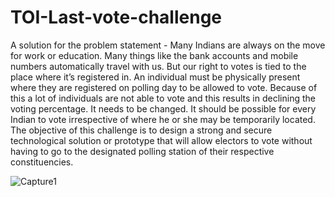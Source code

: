 # TOI-Last-vote-challenge
A solution for the problem statement - Many Indians are always on the move for work or education. Many things like the bank accounts and mobile numbers automatically travel with us. But our right to votes is tied to the place where it’s registered in. An individual must be physically present where they are registered on polling day to be allowed to vote. Because of this a lot of individuals are not able to vote and this results in declining the voting percentage. It needs to be changed. It should be possible for every Indian to vote irrespective of where he or she may be temporarily located. The objective of this challenge is to design a strong and secure technological solution or prototype that will allow electors to vote without having to go to the designated polling station of their respective constituencies.

![Capture1](https://user-images.githubusercontent.com/62996762/98011587-11b72700-1e1e-11eb-98cf-b5a334799a23.JPG)
